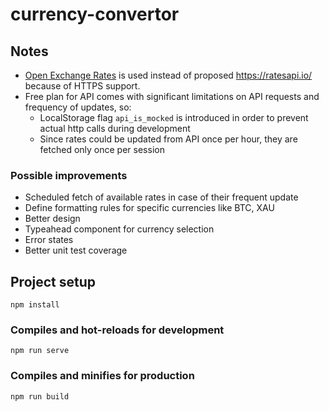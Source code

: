 # currency-convertor

## Notes

* [Open Exchange Rates](https://openexchangerates.org/) is used instead of proposed  https://ratesapi.io/ because of HTTPS support.
* Free plan for API comes with significant limitations on API requests and frequency of updates, so:
    * LocalStorage flag `api_is_mocked` is introduced in order to prevent actual http calls during development
    * Since rates could be updated from API once per hour, they are fetched only once per session
    
### Possible improvements

* Scheduled fetch of available rates in case of their frequent update
* Define formatting rules for specific currencies like BTC, XAU 
* Better design
* Typeahead component for currency selection
* Error states
* Better unit test coverage

## Project setup

```
npm install
```

### Compiles and hot-reloads for development

```
npm run serve
```

### Compiles and minifies for production

```
npm run build
```
